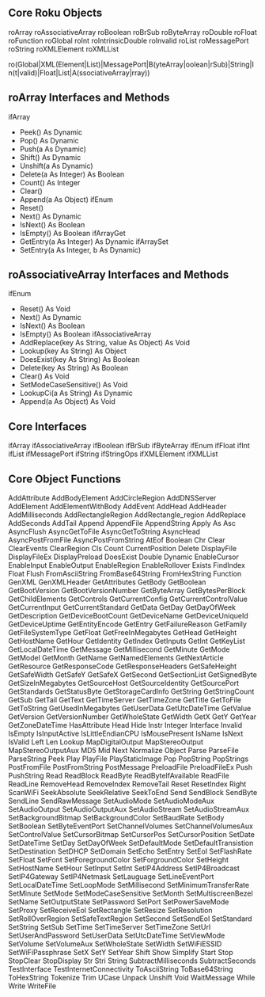 Core Roku Objects
-----------------
roArray
roAssociativeArray
roBoolean
roBrSub
roByteArray
roDouble
roFloat
roFunction
roGlobal
roInt
roIntrinsicDouble
roInvalid
roList
roMessagePort
roString
roXMLElement
roXMLList

ro(Global|XML(Element|List)|MessagePort|B(yteArray|oolean|rSub)|String|In(t|valid)|Float|List|A(ssociativeArray|rray))

roArray Interfaces and Methods
------------------------------
ifArray
- Peek() As Dynamic
- Pop() As Dynamic
- Push(a As Dynamic)
- Shift() As Dynamic
- Unshift(a As Dynamic)
- Delete(a As Integer) As Boolean
- Count() As Integer
- Clear()
- Append(a As Object)
ifEnum
- Reset()
- Next() As Dynamic
- IsNext() As Boolean
- IsEmpty() As Boolean
ifArrayGet
- GetEntry(a As Integer) As Dynamic
ifArraySet
- SetEntry(a As Integer, b As Dynamic)


roAssociativeArray Interfaces and Methods
-----------------------------------------
ifEnum
- Reset() As Void
- Next() As Dynamic
- IsNext() As Boolean
- IsEmpty() As Boolean
ifAssociativeArray
- AddReplace(key As String, value As Object) As Void
- Lookup(key As String) As Object
- DoesExist(key As String) As Boolean
- Delete(key As String) As Boolean
- Clear() As Void
- SetModeCaseSensitive() As Void
- LookupCi(a As String) As Dynamic
- Append(a As Object) As Void

Core Interfaces
----------
ifArray
ifAssociativeArray
ifBoolean
ifBrSub
ifByteArray
ifEnum
ifFloat
ifInt
ifList
ifMessagePort
ifString
ifStringOps
ifXMLElement
ifXMLList


Core Object Functions
---------------------
AddAttribute
AddBodyElement
AddCircleRegion
AddDNSServer
AddElement
AddElementWithBody
AddEvent
AddHead
AddHeader
AddMilliseconds
AddRectangleRegion
AddRectangle_region
AddReplace
AddSeconds
AddTail
Append
AppendFile
AppendString
Apply
As
Asc
AsyncFlush
AsyncGetToFile
AsyncGetToString
AsyncHead
AsyncPostFromFile
AsyncPostFromString
AtEof
Boolean
Chr
Clear
ClearEvents
ClearRegion
Cls
Count
CurrentPosition
Delete
DisplayFile
DisplayFileEx
DisplayPreload
DoesExist
Double
Dynamic
EnableCursor
EnableInput
EnableOutput
EnableRegion
EnableRollover
Exists
FindIndex
Float
Flush
FromAsciiString
FromBase64String
FromHexString
Function
GenXML
GenXMLHeader
GetAttributes
GetBody
GetBoolean
GetBootVersion
GetBootVersionNumber
GetByteArray
GetBytesPerBlock
GetChildElements
GetControls
GetCurrentConfig
GetCurrentControlValue
GetCurrentInput
GetCurrentStandard
GetData
GetDay
GetDayOfWeek
GetDescription
GetDeviceBootCount
GetDeviceName
GetDeviceUniqueId
GetDeviceUptime
GetEntityEncode
GetEntry
GetFailureReason
GetFamily
GetFileSystemType
GetFloat
GetFreeInMegabytes
GetHead
GetHeight
GetHostName
GetHour
GetIdentity
GetIndex
GetInputs
GetInt
GetKeyList
GetLocalDateTime
GetMessage
GetMillisecond
GetMinute
GetMode
GetModel
GetMonth
GetName
GetNamedElements
GetNextArticle
GetResource
GetResponseCode
GetResponseHeaders
GetSafeHeight
GetSafeWidth
GetSafeY
GetSafeX
GetSecond
GetSectionList
GetSignedByte
GetSizeInMegabytes
GetSourceHost
GetSourceIdentity
GetSourcePort
GetStandards
GetStatusByte
GetStorageCardInfo
GetString
GetStringCount
GetSub
GetTail
GetText
GetTimeServer
GetTimeZone
GetTitle
GetToFile
GetToString
GetUsedInMegabytes
GetUserData
GetUtcDateTime
GetValue
GetVersion
GetVersionNumber
GetWholeState
GetWidth
GetX
GetY
GetYear
GetZoneDateTime
HasAttribute
Head
Hide
Instr
Integer
Interface
Invalid
IsEmpty
IsInputActive
IsLittleEndianCPU
IsMousePresent
IsName
IsNext
IsValid
Left
Len
Lookup
MapDigitalOutput
MapStereoOutput
MapStereoOutputAux
MD5
Mid
Next
Normalize
Object
Parse
ParseFile
ParseString
Peek
Play
PlayFile
PlayStaticImage
Pop
PopString
PopStrings
PostFromFile
PostFromString
PostMessage
PreloadFile
PreloadFileEx
Push
PushString
Read
ReadBlock
ReadByte
ReadByteIfAvailable
ReadFile
ReadLine
RemoveHead
RemoveIndex
RemoveTail
Reset
ResetIndex
Right
ScanWiFi
SeekAbsolute
SeekRelative
SeekToEnd
Send
SendBlock
SendByte
SendLine
SendRawMessage
SetAudioMode
SetAudioModeAux
SetAudioOutput
SetAudioOutputAux
SetAudioStream
SetAudioStreamAux
SetBackgroundBitmap
SetBackgroundColor
SetBaudRate
SetBody
SetBoolean
SetByteEventPort
SetChannelVolumes
SetChannelVolumesAux
SetControlValue
SetCursorBitmap
SetCursorPos
SetCursorPosition
SetDate
SetDateTime
SetDay
SetDayOfWeek
SetDefaultMode
SetDefaultTransistion
SetDestination
SetDHCP
SetDomain
SetEcho
SetEntry
SetEol
SetFlashRate
SetFloat
SetFont
SetForegroundColor
SetForgroundColor
SetHeight
SetHostName
SetHour
SetInput
SetInt
SetIP4Address
SetIP4Broadcast
SetIP4Gateway
SetIP4Netmask
SetLauguage
SetLineEventPort
SetLocalDateTime
SetLoopMode
SetMillisecond
SetMinimumTransferRate
SetMinute
SetMode
SetModeCaseSensitive
SetMonth
SetMultiscreenBezel
SetName
SetOutputState
SetPassword
SetPort
SetPowerSaveMode
SetProxy
SetReceiveEol
SetRectangle
SetResize
SetResolution
SetRollOverRegion
SetSafeTextRegion
SetSecond
SetSendEol
SetStandard
SetString
SetSub
SetTime
SetTimeServer
SetTimeZone
SetUrl
SetUserAndPassword
SetUserData
SetUtcDateTime
SetViewMode
SetVolume
SetVolumeAux
SetWholeState
SetWidth
SetWiFiESSID
SetWiFiPassphrase
SetX
SetY
SetYear
Shift
Show
Simplify
Start
Stop
StopClear
StopDisplay
Str
Stri
String
SubtractMilliseconds
SubtractSeconds
TestInterface
TestInternetConnectivity
ToAsciiString
ToBase64String
ToHexString
Tokenize
Trim
UCase
Unpack
Unshift
Void
WaitMessage
While
Write
WriteFile



